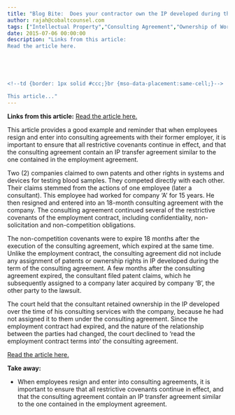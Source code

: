 ```yaml
---
title: "Blog Bite:  Does your contractor own the IP developed during the term of their agreement?"
author: rajah@cobaltcounsel.com
tags: ["Intellectual Property","Consulting Agreement","Ownership of Work Product","Ownership of Intellectual Property","Human Resources","Rajah","IP Transfer"]
date: 2015-07-06 00:00:00
description: "Links from this article:
Read the article here.



 

<!--td {border: 1px solid #ccc;}br {mso-data-placement:same-cell;}-->

This article..."
---
```


**Links from this article:** [Read the article here.](http://www.lexology.com/library/detail.aspx?g=45aa0e35-eeec-4dc2-8e11-ff4d79fa804b)

 

This article provides a good example and reminder that when employees resign and enter into consulting agreements with their former employer, it is important to ensure that all restrictive covenants continue in effect, and that the consulting agreement contain an IP transfer agreement similar to the one contained in the employment agreement.

Two (2) companies claimed to own patents and other rights in systems and devices for testing blood samples. They competed directly with each other. Their claims stemmed from the actions of one employee (later a consultant). This employee had worked for company ‘A’ for 15 years. He then resigned and entered into an 18-month consulting agreement with the company. The consulting agreement continued several of the restrictive covenants of the employment contract, including confidentiality, non-solicitation and non-competition obligations. 

The non-competition covenants were to expire 18 months after the execution of the consulting agreement, which expired at the same time. Unlike the employment contract, the consulting agreement did not include any assignment of patents or ownership rights in IP developed during the term of the consulting agreement. A few months after the consulting agreement expired, the consultant filed patent claims, which he subsequently assigned to a company later acquired by company ‘B’, the other party to the lawsuit.

The court held that the consultant retained ownership in the IP developed over the time of his consulting services with the company, because he had not assigned it to them under the consulting agreement. Since the employment contract had expired, and the nature of the relationship between the parties had changed, the court declined to ‘read the employment contract terms into’ the consulting agreement.

 

[Read the article here.](http://www.lexology.com/library/detail.aspx?g=45aa0e35-eeec-4dc2-8e11-ff4d79fa804b)

**Take away:**
- When employees resign and enter into consulting agreements, it is important to ensure that all restrictive covenants continue in effect, and that the consulting agreement contain an IP transfer agreement similar to the one contained in the employment agreement.
